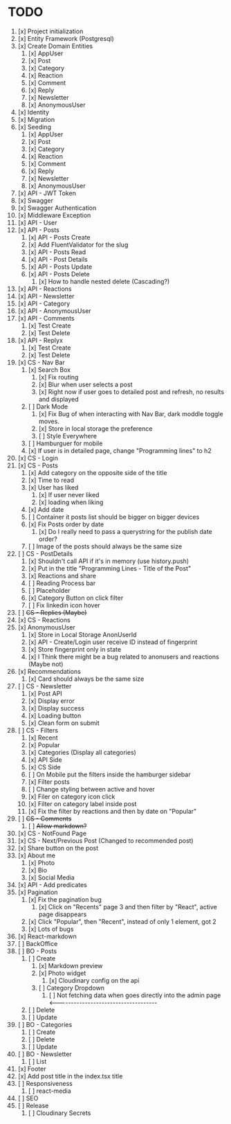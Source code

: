# TODO

1. [x] Project initialization
2. [x] Entity Framework (Postgresql)
3. [x] Create Domain Entities
   1. [x]  AppUser
   2. [x]  Post
   3. [x]  Category
   4. [x]  Reaction
   5. [x]  Comment
   6. [x]  Reply
   7. [x]  Newsletter
   8. [x]  AnonymousUser
4. [x] Identity
5. [x] Migration
6. [x] Seeding
   1. [x]  AppUser
   2. [x]  Post
   3. [x]  Category
   4. [x]  Reaction
   5. [x]  Comment
   6. [x]  Reply
   7. [x]  Newsletter
   8. [x]  AnonymousUser
7. [x] API - JWT Token
8. [x] Swagger
9. [x] Swagger Authentication
10. [x] Middleware Exception
11. [x] API - User
12. [x] API - Posts
    1.  [x] API - Posts Create
    2.  [x] Add FluentValidator for the slug
    3.  [x] API - Posts Read    
    4.  [x] API - Post Details
    5.  [x] API - Posts Update
    6.  [x] API - Posts Delete
        1.  [x] How to handle nested delete (Cascading?)
13. [x] API - Reactions
14. [x] API - Newsletter
15. [x] API - Category
16. [x] API - AnonymousUser
17. [x] API - Comments
    1.  [x] Test Create
    2.  [x] Test Delete
18. [x] API - Replyx
    1.  [x] Test Create 
    2.  [x] Test Delete
19. [x] CS - Nav Bar
    1.  [x] Search Box
        1.  [x] Fix routing
        2.  [x] Blur when user selects a post 
        3.  [x] Right now if user goes to detailed post and refresh, no results and displayed
    2.  [ ] Dark Mode
        1.  [x] Fix Bug of when interacting with Nav Bar, dark moddle toggle moves.
        2.  [x] Store in local storage the preference
        3.  [ ] Style Everywhere
    3.  [ ] Hamburguer for mobile
    4.  [x] If user is in detailed page, change "Programming lines" to h2
20. [x] CS - Login  
21. [x] CS - Posts
    1.  [x] Add category on the opposite side of the title 
    2.  [x] Time to read
    3.  [x] User has liked
        1.  [x] If user never liked
        2.  [x] loading when liking
    4.  [x] Add date
    5.  [ ] Container it posts list should be bigger on bigger devices
    6.  [x] Fix Posts order by date
        1.  [x] Do I really need to pass a querystring for the publish date order?
    7.  [ ] Image of the posts should always be the same size
22. [ ] CS - PostDetails
    1.  [x] Shouldn't call API if it's in memory (use history.push)
    2.  [x] Put in the title "Programming Lines - Title of the Post"
    3.  [x] Reactions and share
    4.  [ ] Reading Process bar
    5.  [ ] Placeholder
    6.  [x] Category Button on click filter
    7.  [ ] Fix linkedin icon hover
23. [ ] ~~CS - Replies (Maybe)~~
24. [x] CS - Reactions
25. [x] AnonymousUser 
    1.  [x] Store in Local Storage AnonUserId  
    2.  [x] API - Create/Login user receive ID instead of fingerprint 
    3.  [x] Store fingerprint only in state
    4.  [x] I Think there might be a bug related to anonusers and reactions (Maybe not)
26. [x] Recommendations
    1.  [x] Card should always be the same size
27. [ ] CS - Newsletter
    1.  [x] Post API
    2.  [x] Display error
    3.  [x] Display success
    4.  [x] Loading button
    5.  [x] Clean form on submit
28. [ ] CS - Filters
    1.  [x] Recent
    2.  [x] Popular
    3.  [x] Categories (Display all categories)
    4.  [x] API Side
    5.  [x] CS Side
    6.  [ ] On Mobile put the filters inside the hamburger sidebar
    7.  [x] Filter posts
    8.  [ ] Change styling between active and hover
    9.  [x] Filer on category icon click
    10. [x] Filter on category label inside post
    11. [x] Fix the filter by reactions and then by date on "Popular"
29. [ ] ~~CS - Comments~~
    1.  [ ] ~~Allow markdown?~~
30. [x] CS - NotFound Page
31. [x] CS - Next/Previous Post (Changed to recommended post)
32. [x] Share button on the post
33. [x] About me
    1.  [x] Photo
    2.  [x] Bio
    3.  [x] Social Media
34. [x] API - Add predicates
35. [x] Pagination
    1.  [x] Fix the pagination bug
        1.  [x] Click on "Recents" page 3 and then filter by "React", active page disappears
    2.  [x] Click "Popular", then "Recent", instead of only 1 element, got 2
    3.  [x] Lots of bugs
36. [x] React-markdown
37. [ ] BackOffice
38. [ ] BO - Posts
    1.  [ ] Create
        1.  [x] Markdown preview
        2.  [x] Photo widget
            1.  [x] Cloudinary config on the api
        3.  [ ] Category Dropdown
            1.  [ ] Not fetching data when goes directly into the admin page <------------------------------------
    2.  [ ] Delete
    3.  [ ] Update
39. [ ] BO - Categories
    1.  [ ] Create
    2.  [ ] Delete
    3.  [ ] Update
40. [ ] BO - Newsletter
    1.  [ ] List
41. [x] Footer
42. [x] Add post title in the index.tsx title
43. [ ] Responsiveness
    1.  [ ] react-media
44. [ ] SEO
45. [ ] Release
    1.  [ ] Cloudinary Secrets

